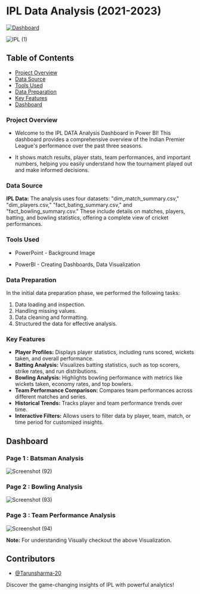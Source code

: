 # IPL Data Analysis (2021-2023)

[![Dashboard](https://img.shields.io/badge/Project-IPL%20Dashboard-8338ec)](https://app.powerbi.com/groups/me/reports/a627e286-ad09-466e-898d-b5f87e019972/f40f2f1288eaf0b22d1c?experience=power-bi)

![IPL (1)](https://github.com/user-attachments/assets/7f7bc9c4-a837-481f-bfad-c36569998ccc)

## Table of Contents
- [Project Overview](#project-overview)
- [Data Source](#data-source)
- [Tools Used](#tools-used)
- [Data Preparation](#data-preparation)
- [Key Features](#key-features)
- [Dashboard](#dashboard)

### Project Overview

- Welcome to the IPL DATA Analysis Dashboard in Power BI!  This dashboard provides a comprehensive overview of the Indian Premier League's performance over the past three seasons.

- It shows match results, player stats, team performances, and important numbers, helping you easily understand how the tournament played out and make informed decisions.

### Data Source
**IPL Data:** The analysis uses four datasets: "dim_match_summary.csv," "dim_players.csv," "fact_bating_summary.csv," and "fact_bowling_summary.csv." These include details on matches, players, batting, and bowling statistics, offering a complete view of cricket performances.

### Tools Used

- PowerPoint - Background Image

- PowerBI - Creating Dashboards, Data Visualization

### Data Preparation

In the initial data preparation phase, we performed the following tasks:
1. Data loading and inspection.
2. Handling missing values.
3. Data cleaning and formatting.
4. Structured the data for effective analysis.

### Key Features

- **Player Profiles:** Displays player statistics, including runs scored, wickets taken, and overall performance.
- **Batting Analysis:** Visualizes batting statistics, such as top scorers, strike rates, and run distributions.
- **Bowling Analysis:** Highlights bowling performance with metrics like wickets taken, economy rates, and top bowlers.
- **Team Performance Comparison:** Compares team performances across different matches and series.
- **Historical Trends:** Tracks player and team performance trends over time.
- **Interactive Filters:** Allows users to filter data by player, team, match, or time period for customized insights.

## Dashboard

### Page 1 : Batsman Analysis
![Screenshot (92)](https://github.com/user-attachments/assets/1d3cd48a-7700-451b-b726-e94f8454f8bc)

### Page 2 : Bowling Analysis
![Screenshot (93)](https://github.com/user-attachments/assets/beb6a3c4-9ce8-41ba-9c03-6a76543acf27)

### Page 3 : Team Performance Analysis
![Screenshot (94)](https://github.com/user-attachments/assets/bd7cd8b1-8755-4dae-9fb3-8cdd786717fc)

**Note:** For understanding Visually checkout the above Visualization.

## Contributors
- [@Tarunsharma-20](https://github.com/Tarunsharma-20)

Discover the game-changing insights of IPL with powerful analytics!
